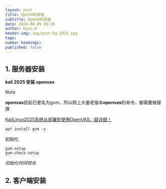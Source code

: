 ```yaml
---
layout: post
title: OpenVAS安装
subtitle: OpenVAS安装
date: 2024-08-09 09:26
author: Kyon-H
header-img: img/post-bg-2015.jpg
tags: 
number headings: 
published: false
---
```

## 1. 服务器安装

**kali 2025 安装 openvas**

> [!NOTE]
> **openvas**目前已更名为gvm，所以网上大量老版本**openvas**的命令，都需要做替换

[KaliLinux2025系统从部署到使用OpenVAS，超详细！](https://blog.csdn.net/shjwkzkzk/article/details/149070425)

```shell
apt install gvm -y
```

初始化

```shell
gvm-setup
gvm-check-setup
```

*初始化时间较长*

## 2. 客户端安装
